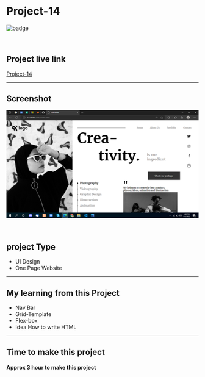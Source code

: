 # Project-14


![badge](https://img.shields.io/badge/Technologies-HTML/CSS-green)

<br>

## Project live link
[Project-14](# "Not yet")

<hr>

## Screenshot
![](./Screenshot.png)

<br>

## project Type
- UI Design
- One Page Website

<hr>

## My learning from this Project
- Nav Bar
- Grid-Template
- Flex-box
- Idea How to write HTML

<hr>

## Time to make this project
#### Approx 3 hour to make this project
